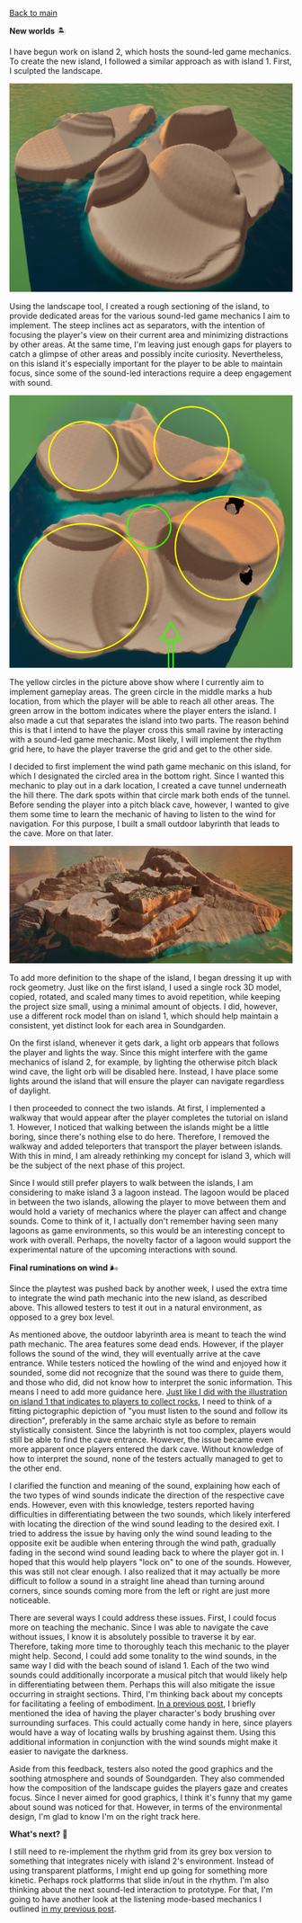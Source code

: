 [Back to main](index.html)

**New worlds** 🏝️

I have begun work on island 2, which hosts the sound-led game mechanics. To create the new island, I followed a similar approach as with island 1. First, I sculpted the landscape.


![](attachments/Pasted%20image%2020241216123908.png)


Using the landscape tool, I created a rough sectioning of the island, to provide dedicated areas for the various sound-led game mechanics I aim to implement. The steep inclines act as separators, with the intention of focusing the player's view on their current area and minimizing distractions by other areas. At the same time, I'm leaving just enough gaps for players to catch a glimpse of other areas and possibly incite curiosity. Nevertheless, on this island it's especially important for the player to be able to maintain focus, since some of the sound-led interactions require a deep engagement with sound.


![](attachments/island_2_layout.png)


The yellow circles in the picture above show where I currently aim to implement gameplay areas. The green circle in the middle marks a hub location, from which the player will be able to reach all other areas. The green arrow in the bottom indicates where the player enters the island. I also made a cut that separates the island into two parts. The reason behind this is that I intend to have the player cross this small ravine by interacting with a sound-led game mechanic. Most likely, I will implement the rhythm grid here, to have the player traverse the grid and get to the other side.

I decided to first implement the wind path game mechanic on this island, for which I designated the circled area in the bottom right. Since I wanted this mechanic to play out in a dark location, I created a cave tunnel underneath the hill there. The dark spots within that circle mark both ends of the tunnel. Before sending the player into a pitch black cave, however, I wanted to give them some time to learn the mechanic of having to listen to the wind for navigation. For this purpose, I built a small outdoor labyrinth that leads to the cave. More on that later.


![](attachments/Pasted%20image%2020241216132457.png)


To add more definition to the shape of the island, I began dressing it up with rock geometry. Just like on the first island, I used a single rock 3D model, copied, rotated, and scaled many times to avoid repetition, while keeping the project size small, using a minimal amount of objects. I did, however, use a different rock model than on island 1, which should help maintain a consistent, yet distinct look for each area in Soundgarden.

On the first island, whenever it gets dark, a light orb appears that follows the player and lights the way. Since this might interfere with the game mechanics of island 2, for example, by lighting the otherwise pitch black wind cave, the light orb will be disabled here. Instead, I have place some lights around the island that will ensure the player can navigate regardless of daylight.

I then proceeded to connect the two islands. At first, I implemented a walkway that would appear after the player completes the tutorial on island 1. However, I noticed that walking between the islands might be a little boring, since there's nothing else to do here. Therefore, I removed the walkway and added teleporters that transport the player between islands. With this in mind, I am already rethinking my concept for island 3, which will be the subject of the next phase of this project.

Since I would still prefer players to walk between the islands, I am considering to make island 3 a lagoon instead. The lagoon would be placed in between the two islands, allowing the player to move between them and would hold a variety of mechanics where the player can affect and change sounds. Come to think of it, I actually don't remember having seen many lagoons as game environments, so this would be an interesting concept to work with overall. Perhaps, the novelty factor of a lagoon would support the experimental nature of the upcoming interactions with sound.


**Final ruminations on wind** 🌬️

Since the playtest was pushed back by another week, I used the extra time to integrate the wind path mechanic into the new island, as described above. This allowed testers to test it out in a natural environment, as opposed to a grey box level.

As mentioned above, the outdoor labyrinth area is meant to teach the wind path mechanic. The area features some dead ends. However, if the player follows the sound of the wind, they will eventually arrive at the cave entrance. While testers noticed the howling of the wind and enjoyed how it sounded, some did not recognize that the sound was there to guide them, and those who did, did not know how to interpret the sonic information. This means I need to add more guidance here. [Just like I did with the illustration on island 1 that indicates to players to collect rocks](2024-03-13.md), I need to think of a fitting pictographic depiction of "you must listen to the sound and follow its direction", preferably in the same archaic style as before to remain stylistically consistent. Since the labyrinth is not too complex, players would still be able to find the cave entrance. However, the issue became even more apparent once players entered the dark cave. Without knowledge of how to interpret the sound, none of the testers actually managed to get to the other end.

I clarified the function and meaning of the sound, explaining how each of the two types of wind sounds indicate the direction of the respective cave ends. However, even with this knowledge, testers reported having difficulties in differentiating between the two sounds, which likely interfered with locating the direction of the wind sound leading to the desired exit. I tried to address the issue by having only the wind sound leading to the opposite exit be audible when entering through the wind path, gradually fading in the second wind sound leading back to where the player got in. I hoped that this would help players "lock on" to one of the sounds. However, this was still not clear enough. I also realized that it may actually be more difficult to follow a sound in a straight line ahead than turning around corners, since sounds coming more from the left or right are just more noticeable.

There are several ways I could address these issues. First, I could focus more on teaching the mechanic. Since I was able to navigate the cave without issues, I know it is absolutely possible to traverse it by ear. Therefore, taking more time to thoroughly teach this mechanic to the player might help. Second, I could add some tonality to the wind sounds, in the same way I did with the beach sound of island 1. Each of the two wind sounds could additionally incorporate a musical pitch that would likely help in differentiating between them. Perhaps this will also mitigate the issue occurring in straight sections. Third, I'm thinking back about my concepts for facilitating a feeling of embodiment. [In a previous post](2024-04-16.md), I briefly mentioned the idea of having the player character's body brushing over surrounding surfaces. This could actually come handy in here, since players would have a way of locating walls by brushing against them. Using this additional information in conjunction with the wind sounds might make it easier to navigate the darkness.

Aside from this feedback, testers also noted the good graphics and the soothing atmosphere and sounds of Soundgarden. They also commended how the composition of the landscape guides the players gaze and creates focus. Since I never aimed for good graphics, I think it's funny that my game about sound was noticed for that. However, in terms of the environmental design, I'm glad to know I'm on the right track here.


**What's next?** 💭

I still need to re-implement the rhythm grid from its grey box version to something that integrates nicely with island 2's environment. Instead of using transparent platforms, I might end up going for something more kinetic. Perhaps rock platforms that slide in/out in the rhythm.
I'm also thinking about the next sound-led interaction to prototype. For that, I'm going to have another look at the listening mode-based mechanics I outlined [in my previous post](2024-11-18.md).